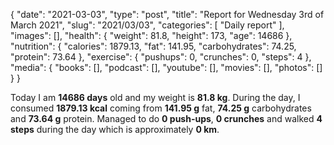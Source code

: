 {
    "date": "2021-03-03",
    "type": "post",
    "title": "Report for Wednesday 3rd of March 2021",
    "slug": "2021\/03\/03",
    "categories": [
        "Daily report"
    ],
    "images": [],
    "health": {
        "weight": 81.8,
        "height": 173,
        "age": 14686
    },
    "nutrition": {
        "calories": 1879.13,
        "fat": 141.95,
        "carbohydrates": 74.25,
        "protein": 73.64
    },
    "exercise": {
        "pushups": 0,
        "crunches": 0,
        "steps": 4
    },
    "media": {
        "books": [],
        "podcast": [],
        "youtube": [],
        "movies": [],
        "photos": []
    }
}

Today I am <strong>14686 days</strong> old and my weight is <strong>81.8 kg</strong>. During the day, I consumed <strong>1879.13 kcal</strong> coming from <strong>141.95 g</strong> fat, <strong>74.25 g</strong> carbohydrates and <strong>73.64 g</strong> protein. Managed to do <strong>0 push-ups</strong>, <strong>0 crunches</strong> and walked <strong>4 steps</strong> during the day which is approximately <strong>0 km</strong>.